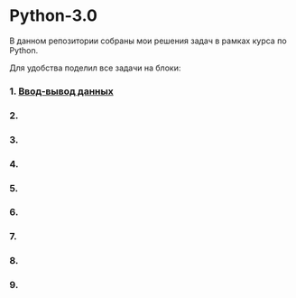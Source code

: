 # Python-3.0

В данном репозитории собраны мои решения задач в рамках курса по Python.


Для удобства поделил все задачи на блоки: 
### 1. [Ввод-вывод данных](https://github.com/YakushevDanila/Python-3.0/tree/main/print%2C%20input)
### 2.
### 3.
### 4.
### 5.
### 6.
### 7.
### 8.
### 9.
